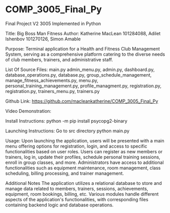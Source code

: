 # COMP_3005_Final_Py
Final Project V2 3005
Implemented in Python

Title: Big Boss Man Fitness
Author: Katherine MacLean 101284088, Adilet Ishenbov 101270126, Simon Amable

Purpose: Terminal application for a Health and Fitness Club Management System, serving
as a comprehensive platform catering to the diverse needs of club members, trainers, and administrative staff.
                                                           
List Of Source Files: main.py admin_menu.py, admin.py, dashboard.py, database_operations.py, database.py, group_schedule_management, manage_fitness_achievements.py,    menu.py, personal_training_management.py, profile_managment.py, registration.py, registration.py, trainers_menu.py, trainers.py

Github Link:
https://github.com/macleankatherine/COMP_3005_Final_Py

Video Demonstration:


Install Instructions:
python -m pip install psycopg2-binary

Launching Instructions: Go to src directory
python main.py

Usage:
Upon launching the application, users will be presented with a main menu offering options for registration, login, and access to specific functionalities based on user roles.
Users can register as new members or trainers, log in, update their profiles, schedule personal training sessions, enroll in group classes, and more.
Administrators have access to additional functionalities such as equipment maintenance, room management, class scheduling, billing processing, and trainer management.

Additional Notes
The application utilizes a relational database to store and manage data related to members, trainers, sessions, achievements, equipment, room bookings, billing, etc.
Various modules handle different aspects of the application's functionalities, with corresponding files containing backend logic and database operations.